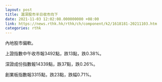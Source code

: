 ```yaml
---
layout: post
title: 滬深股市半日收市向下
date: 2021-11-03 12:02:08.000000000 +08:00
link: https://news.rthk.hk/rthk/ch/component/k2/1618181-20211103.htm
categories: rthk
---
```


內地股市偏軟。

上證指數中午收市報3492點，跌13點，跌0.38%。

深證成份指數報14339點，跌37點，跌0.26%。

創業板指數報3315點，跌23點，跌幅0.71%。
